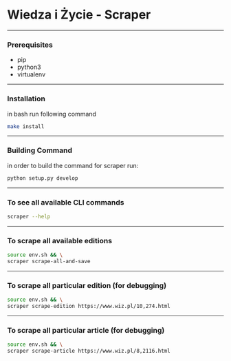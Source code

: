 
# Wiedza i Życie - Scraper
___________________________

### Prerequisites

* pip
* python3
* virtualenv
___________________________

### Installation

in bash run following command

```bash
make install
```
___________________________

### Building Command

in order to build the command for scraper run:

```bash
python setup.py develop
```
___________________________

### To see all available CLI commands


```bash
scraper --help
```
___________________________

### To scrape all available editions

```bash
source env.sh && \
scraper scrape-all-and-save
```
___________________________

### To scrape all particular edition (for debugging)

```bash
source env.sh && \
scraper scrape-edition https://www.wiz.pl/10,274.html
```
___________________________

### To scrape all particular article (for debugging)

```bash
source env.sh && \
scraper scrape-article https://www.wiz.pl/8,2116.html
```
